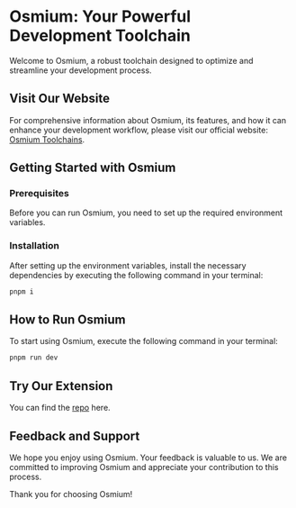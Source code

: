 # Osmium: Your Powerful Development Toolchain

Welcome to Osmium, a robust toolchain designed to optimize and streamline your development process. 

## Visit Our Website

For comprehensive information about Osmium, its features, and how it can enhance your development workflow, please visit our official website: [Osmium Toolchains](https://osmium-toolchains.xyz/).

## Getting Started with Osmium

### Prerequisites

Before you can run Osmium, you need to set up the required environment variables.

### Installation

After setting up the environment variables, install the necessary dependencies by executing the following command in your terminal:

```bash
pnpm i
```

## How to Run Osmium

To start using Osmium, execute the following command in your terminal:

```bash
pnpm run dev
```

## Try Our Extension  

You can find the [repo](https://github.com/astrodevs-labs/osmium-solidity) here.

## Feedback and Support

We hope you enjoy using Osmium. Your feedback is valuable to us. We are committed to improving Osmium and appreciate your contribution to this process.

Thank you for choosing Osmium!